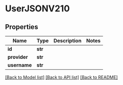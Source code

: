 # UserJSONV210

## Properties
Name | Type | Description | Notes
------------ | ------------- | ------------- | -------------
**id** | **str** |  | 
**provider** | **str** |  | 
**username** | **str** |  | 

[[Back to Model list]](../README.md#documentation-for-models) [[Back to API list]](../README.md#documentation-for-api-endpoints) [[Back to README]](../README.md)


